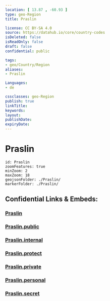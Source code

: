```yaml
---
location: [ 13.87 , -60.93 ] 
type: geo-Region
title: Praslin

license: CC BY-SA 4.0
source: https://datahub.io/core/country-codes
isDeleted: false
isReadOnly: false
draft: false
confidential: public

tags:
- geo/Country/Region
aliases:
- Praslin

Languages:
- de

cssclasses: geo-Region
publish: true
linkTitle: 
keywords: 
layout: 
publishDate: 
expiryDate: 
---
```


# Praslin

```leaflet
id: Praslin
zoomFeatures: true 
minZoom: 2 
maxZoom: 18
geojsonFolder: ./Praslin/
markerFolder: ./Praslin/
```


## Confidential Links & Embeds: 

### [Praslin](/_Standards/Earth/Continent/America~Caribbean/Saint_Lucia/Districts~Saint_Lucia/Praslin.md) 

### [Praslin.public](/_public/Earth/Continent/America~Caribbean/Saint_Lucia/Districts~Saint_Lucia/Praslin.public.md) 

### [Praslin.internal](/_internal/Earth/Continent/America~Caribbean/Saint_Lucia/Districts~Saint_Lucia/Praslin.internal.md) 

### [Praslin.protect](/_protect/Earth/Continent/America~Caribbean/Saint_Lucia/Districts~Saint_Lucia/Praslin.protect.md) 

### [Praslin.private](/_private/Earth/Continent/America~Caribbean/Saint_Lucia/Districts~Saint_Lucia/Praslin.private.md) 

### [Praslin.personal](/_personal/Earth/Continent/America~Caribbean/Saint_Lucia/Districts~Saint_Lucia/Praslin.personal.md) 

### [Praslin.secret](/_secret/Earth/Continent/America~Caribbean/Saint_Lucia/Districts~Saint_Lucia/Praslin.secret.md)

